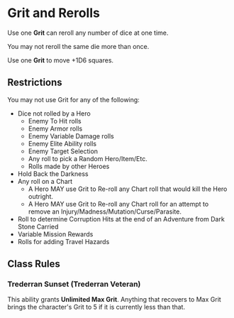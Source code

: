 ﻿# Grit and Rerolls

Use one **Grit** can reroll any number of dice at one time.

You may not reroll the same die more than once.

Use one **Grit** to move +1D6 squares. 

## Restrictions

You may not use Grit for any of the following:

* Dice not rolled by a Hero
  * Enemy To Hit rolls
  * Enemy Armor rolls
  * Enemy Variable Damage rolls
  * Enemy Elite Ability rolls
  * Enemy Target Selection
  * Any roll to pick a Random Hero/Item/Etc.
  * Rolls made by other Heroes
* Hold Back the Darkness
* Any roll on a Chart
  * A Hero MAY use Grit to Re-roll any Chart roll that would kill the Hero outright.
  * A Hero MAY use Grit to Re-roll any Chart roll for an attempt to remove an Injury/Madness/Mutation/Curse/Parasite.
* Roll to determine Corruption Hits at the end of an Adventure from Dark Stone Carried
* Variable Mission Rewards
* Rolls for adding Travel Hazards

## Class Rules

### Trederran Sunset (Trederran Veteran)

This ability grants **Unlimited Max Grit**. Anything that recovers to Max Grit brings the character's Grit to 5 if it is currently less than that.

